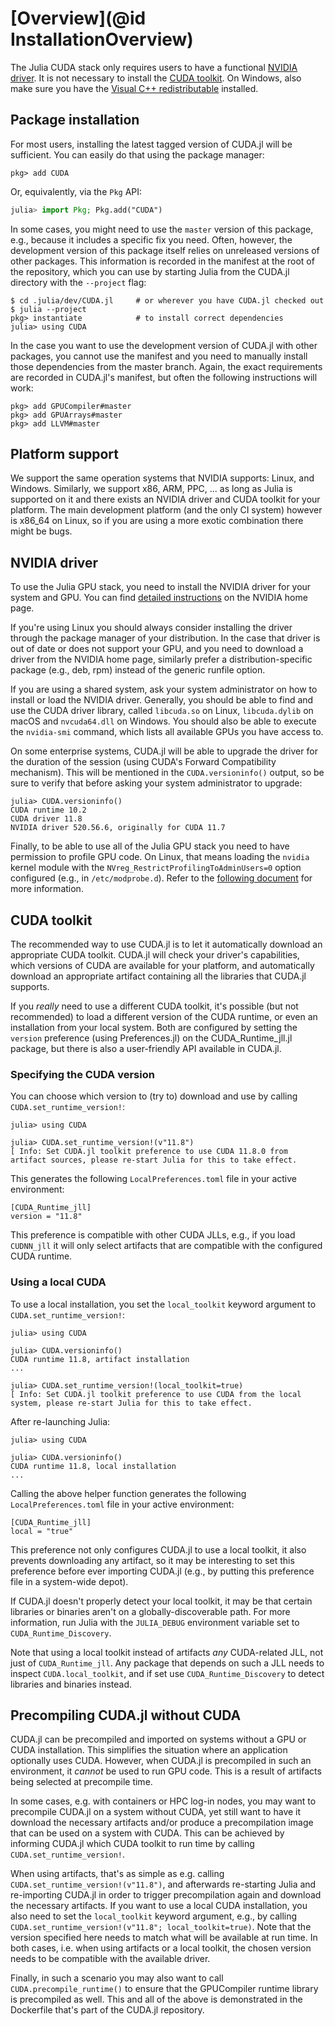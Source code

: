 # [Overview](@id InstallationOverview)

The Julia CUDA stack only requires users to have a functional [NVIDIA
driver](https://www.nvidia.com/Download/index.aspx). It is not necessary to install the
[CUDA toolkit](https://developer.nvidia.com/cuda-downloads). On Windows, also make sure you
have the [Visual C++ redistributable](https://aka.ms/vs/16/release/vc_redist.x64.exe)
installed.



## Package installation

For most users, installing the latest tagged version of CUDA.jl will be sufficient. You can
easily do that using the package manager:

```
pkg> add CUDA
```

Or, equivalently, via the `Pkg` API:

```julia
julia> import Pkg; Pkg.add("CUDA")
```

In some cases, you might need to use the `master` version of this package, e.g., because it
includes a specific fix you need. Often, however, the development version of this package
itself relies on unreleased versions of other packages. This information is recorded in the
manifest at the root of the repository, which you can use by starting Julia from the CUDA.jl
directory with the `--project` flag:

```
$ cd .julia/dev/CUDA.jl     # or wherever you have CUDA.jl checked out
$ julia --project
pkg> instantiate            # to install correct dependencies
julia> using CUDA
```

In the case you want to use the development version of CUDA.jl with other packages, you
cannot use the manifest and you need to manually install those dependencies from the master
branch. Again, the exact requirements are recorded in CUDA.jl's manifest, but often the
following instructions will work:

```
pkg> add GPUCompiler#master
pkg> add GPUArrays#master
pkg> add LLVM#master
```



## Platform support

We support the same operation systems that NVIDIA supports: Linux, and Windows. Similarly,
we support x86, ARM, PPC, ... as long as Julia is supported on it and there exists an NVIDIA
driver and CUDA toolkit for your platform. The main development platform (and the only CI
system) however is x86_64 on Linux, so if you are using a more exotic combination there
might be bugs.



## NVIDIA driver

To use the Julia GPU stack, you need to install the NVIDIA driver for your system and GPU.
You can find [detailed instructions](https://www.nvidia.com/Download/index.aspx) on the
NVIDIA home page.

If you're using Linux you should always consider installing the driver through the package
manager of your distribution. In the case that driver is out of date or does not support
your GPU, and you need to download a driver from the NVIDIA home page, similarly prefer a
distribution-specific package (e.g., deb, rpm) instead of the generic runfile option.

If you are using a shared system, ask your system administrator on how to install or load
the NVIDIA driver. Generally, you should be able to find and use the CUDA driver library,
called `libcuda.so` on Linux, `libcuda.dylib` on macOS and `nvcuda64.dll` on Windows. You
should also be able to execute the `nvidia-smi` command, which lists all available GPUs you
have access to.

On some enterprise systems, CUDA.jl will be able to upgrade the driver for the duration of
the session (using CUDA's Forward Compatibility mechanism). This will be mentioned in the
`CUDA.versioninfo()` output, so be sure to verify that before asking your system
administrator to upgrade:

```
julia> CUDA.versioninfo()
CUDA runtime 10.2
CUDA driver 11.8
NVIDIA driver 520.56.6, originally for CUDA 11.7
```

Finally, to be able to use all of the Julia GPU stack you need to have permission to profile
GPU code. On Linux, that means loading the `nvidia` kernel module with the
`NVreg_RestrictProfilingToAdminUsers=0` option configured (e.g., in `/etc/modprobe.d`).
Refer to the [following
document](https://developer.nvidia.com/nvidia-development-tools-solutions-ERR_NVGPUCTRPERM-permission-issue-performance-counters)
for more information.



## CUDA toolkit

The recommended way to use CUDA.jl is to let it automatically download an appropriate CUDA
toolkit. CUDA.jl will check your driver's capabilities, which versions of CUDA are available
for your platform, and automatically download an appropriate artifact containing all the
libraries that CUDA.jl supports.

If you *really* need to use a different CUDA toolkit, it's possible (but not recommended) to
load a different version of the CUDA runtime, or even an installation from your local
system. Both are configured by setting the `version` preference (using Preferences.jl) on
the CUDA_Runtime_jll.jl package, but there is also a user-friendly API available in CUDA.jl.

### Specifying the CUDA version

You can choose which version to (try to) download and use by calling
`CUDA.set_runtime_version!`:

```
julia> using CUDA

julia> CUDA.set_runtime_version!(v"11.8")
[ Info: Set CUDA.jl toolkit preference to use CUDA 11.8.0 from artifact sources, please re-start Julia for this to take effect.
```

This generates the following `LocalPreferences.toml` file in your active environment:

```
[CUDA_Runtime_jll]
version = "11.8"
```

This preference is compatible with other CUDA JLLs, e.g., if you load `CUDNN_jll` it will
only select artifacts that are compatible with the configured CUDA runtime.

### Using a local CUDA

To use a local installation, you set the `local_toolkit` keyword argument to
`CUDA.set_runtime_version!`:

```
julia> using CUDA

julia> CUDA.versioninfo()
CUDA runtime 11.8, artifact installation
...

julia> CUDA.set_runtime_version!(local_toolkit=true)
[ Info: Set CUDA.jl toolkit preference to use CUDA from the local system, please re-start Julia for this to take effect.
```

After re-launching Julia:

```
julia> using CUDA

julia> CUDA.versioninfo()
CUDA runtime 11.8, local installation
...
```

Calling the above helper function generates the following `LocalPreferences.toml` file in
your active environment:

```
[CUDA_Runtime_jll]
local = "true"
```

This preference not only configures CUDA.jl to use a local toolkit, it also prevents
downloading any artifact, so it may be interesting to set this preference before ever
importing CUDA.jl (e.g., by putting this preference file in a system-wide depot).

If CUDA.jl doesn't properly detect your local toolkit, it may be that certain libraries or
binaries aren't on a globally-discoverable path. For more information, run Julia with the
`JULIA_DEBUG` environment variable set to `CUDA_Runtime_Discovery`.

Note that using a local toolkit instead of artifacts *any* CUDA-related JLL, not just of
`CUDA_Runtime_jll`. Any package that depends on such a JLL needs to inspect
`CUDA.local_toolkit`, and if set use `CUDA_Runtime_Discovery` to detect libraries and
binaries instead.


## Precompiling CUDA.jl without CUDA

CUDA.jl can be precompiled and imported on systems without a GPU or CUDA installation. This
simplifies the situation where an application optionally uses CUDA. However, when CUDA.jl
is precompiled in such an environment, it *cannot* be used to run GPU code. This is a
result of artifacts being selected at precompile time.

In some cases, e.g. with containers or HPC log-in nodes, you may want to precompile CUDA.jl
on a system without CUDA, yet still want to have it download the necessary artifacts and/or
produce a precompilation image that can be used on a system with CUDA. This can be achieved
by informing CUDA.jl which CUDA toolkit to run time by calling `CUDA.set_runtime_version!`.

When using artifacts, that's as simple as e.g. calling `CUDA.set_runtime_version!(v"11.8")`,
and afterwards re-starting Julia and re-importing CUDA.jl in order to trigger precompilation
again and download the necessary artifacts. If you want to use a local CUDA installation,
you also need to set the `local_toolkit` keyword argument, e.g., by calling
`CUDA.set_runtime_version!(v"11.8"; local_toolkit=true)`. Note that the version specified
here needs to match what will be available at run time. In both cases, i.e. when using
artifacts or a local toolkit, the chosen version needs to be compatible with the available
driver.

Finally, in such a scenario you may also want to call `CUDA.precompile_runtime()` to ensure
that the GPUCompiler runtime library is precompiled as well. This and all of the above is
demonstrated in the Dockerfile that's part of the CUDA.jl repository.
